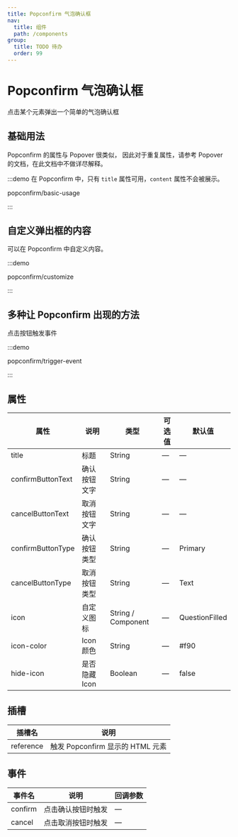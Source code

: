 ```yaml
---
title: Popconfirm 气泡确认框
nav:
  title: 组件
  path: /components
group:
  title: TODO 待办
  order: 99
---
```

# Popconfirm 气泡确认框

点击某个元素弹出一个简单的气泡确认框

## 基础用法

Popconfirm 的属性与 Popover 很类似， 因此对于重复属性，请参考 Popover 的文档，在此文档中不做详尽解释。

:::demo 在 Popconfirm 中，只有 `title` 属性可用，`content` 属性不会被展示。

popconfirm/basic-usage

:::

## 自定义弹出框的内容

可以在 Popconfirm 中自定义内容。

:::demo

popconfirm/customize

:::

## 多种让 Popconfirm 出现的方法

点击按钮触发事件

:::demo

popconfirm/trigger-event

:::

## 属性

| 属性                | 说明        | 类型                 | 可选值 | 默认值            |
| ----------------- | --------- | ------------------ | --- | -------------- |
| title             | 标题        | String             | —   | —              |
| confirmButtonText | 确认按钮文字    | String             | —   | —              |
| cancelButtonText  | 取消按钮文字    | String             | —   | —              |
| confirmButtonType | 确认按钮类型    | String             | —   | Primary        |
| cancelButtonType  | 取消按钮类型    | String             | —   | Text           |
| icon              | 自定义图标     | String / Component | —   | QuestionFilled |
| icon-color        | Icon 颜色   | String             | —   | #f90           |
| hide-icon         | 是否隐藏 Icon | Boolean            | —   | false          |

## 插槽

| 插槽名       | 说明                        |
| --------- | ------------------------- |
| reference | 触发 Popconfirm 显示的 HTML 元素 |

## 事件

| 事件名     | 说明        | 回调参数 |
| ------- | --------- | ---- |
| confirm | 点击确认按钮时触发 | —    |
| cancel  | 点击取消按钮时触发 | —    |
